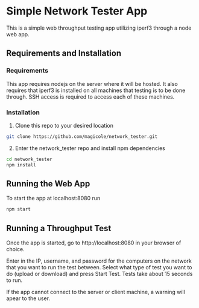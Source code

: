 # Simple Network Tester App

This is a simple web throughput testing app utilizing iperf3 through a node web app. 

## Requirements and Installation

### Requirements 

This app requires nodejs on the server where it will be hosted. It also requires that iperf3 is installed on all machines that testing is to be done through. SSH access is required to access each of these machines. 

### Installation

1. Clone this repo to your desired location

```bash
git clone https://github.com/magicole/network_tester.git
```

2. Enter the network_tester repo and install npm dependencies

```bash
cd network_tester
npm install
```

## Running the Web App

To start the app at localhost:8080 run

```bash
npm start
```

## Running a Throughput Test

Once the app is started, go to http://localhost:8080 in your browser of choice. 

Enter in the IP, username, and password for the computers on the network that you want to run the test between. Select what type of test you want to do (upload or download) and press Start Test. Tests take about 15 seconds to run.

If the app cannot connect to the server or client machine, a warning will apear to the user. 
